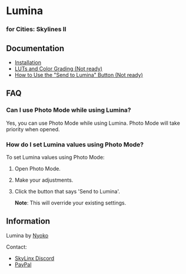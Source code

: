 # Lumina
### for Cities: Skylines II

## Documentation

- [Installation](https://github.com/NyokoDev/LuminaCS2/blob/master/Documentation/Installation.md)
- [LUTs and Color Grading (Not ready)](#luts-and-color-grading-not-ready)
- [How to Use the "Send to Lumina" Button (Not ready)](#how-to-use-the-send-to-lumina-button-not-ready)

## FAQ

### Can I use Photo Mode while using Lumina?
Yes, you can use Photo Mode while using Lumina. Photo Mode will take priority when opened.

### How do I set Lumina values using Photo Mode?
To set Lumina values using Photo Mode:
1. Open Photo Mode.
2. Make your adjustments.
3. Click the button that says 'Send to Lumina'. 
   
   **Note**: This will override your existing settings.

## Information

Lumina by [Nyoko](https://steamcommunity.com/id/3092220398111/)

Contact:
- [SkyLinx Discord](https://discord.gg/8sVkaSGXc8)
- [PayPal](https://paypal.me/nyokodev)
